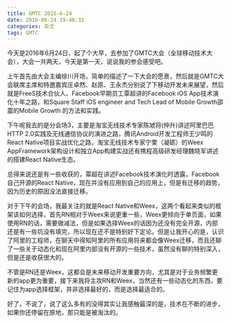 ```yaml
---
title: GMTC 2016-6-24
date: 2016-06-24 19:48:32
categories: 杂文
tags: GMTC
---
```

今天是2016年6月24日，起了个大早，去参加了GMTC大会（全球移动技术大会），大会一共两天，今天是第一天，说说我的参会感受吧。

上午首先由大会主编徐川开场，简单的描述了一下大会的愿景，然后就是GMTC大会联席主席和特邀嘉宾庄卓然、赵原、王永杰分别说了下移动开发未来展望，然后就是FreeS技术合伙人、Facebook早期员工覃超讲的Facebook iOS App技术演化十年之路，和Square Staff iOS engineer and Tech Lead of Mobile Growth邵震的Mobile Growth 的方法和实践。

下午呢我去的是分会场3，主要是淘宝无线技术专家陈虓将(仲升)讲述阿里巴巴HTTP 2.0实践及无线通信协议的演进之路，腾讯Android开发工程师王少鸣的React Native项目实战优化之路，淘宝无线技术专家宁栗（凝砺）的Weex AppFramework架构设计和独立App构建实战还有携程高级研发经理魏晓军讲述的搭建React Native生态。

总得来说还是有一些收获的，覃超在讲述Facebook技术演化时透露，Facebook自己开源的React Native，现在并没有应用到自己的应用上，但是有迁移的趋势，因为历史的原因没法直接迁移。

对于下午的会场，我最关注的就是React Native和Weex，这两个看起来类似的框架该如何选择，首先RN相对于Weex来说更重一些，Weex更倾向于单页面，如果使用RN的话，需要做减法，但是如果选择Weex的话因为还没有完全开源，内部还是有一些坑没有填完，所以现在还不是特别好下定论。但是让我开心的是，认识了阿里的工程师，在聊天中得知阿里的所有应用将来都会像Weex迁移，而且还聊了一些关于动态化和现在阿里内部没有开源的一些技术，虽然没有聊的特别深入，但是还是收获很大的。

不管是RN还是Weex，这都会是未来移动开发重要方向，尤其是对于业务频繁更新的app更为重要，接下来我将主攻RN和Weex，当然还有一些动态化的东西，要记住为app选择框架，并非选择最好的，而是选择最适合的。

好了，不说了，说了这么多有的没得其实让我感触最深的是，技术在不断的进步，如果你还停留在原地，那只能是被淘汰的。